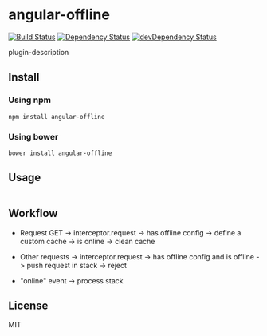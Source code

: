 # angular-offline
[![Build Status](https://travis-ci.org/neoziro/angular-offline.svg?branch=master)](https://travis-ci.org/neoziro/angular-offline)
[![Dependency Status](https://david-dm.org/neoziro/angular-offline.svg?theme=shields.io)](https://david-dm.org/neoziro/angular-offline)
[![devDependency Status](https://david-dm.org/neoziro/angular-offline/dev-status.svg?theme=shields.io)](https://david-dm.org/neoziro/angular-offline#info=devDependencies)

plugin-description

## Install

### Using npm

```
npm install angular-offline
```

### Using bower

```
bower install angular-offline
```

## Usage

```js
```

## Workflow

- Request GET
  -> interceptor.request
    -> has offline config
      -> define a custom cache
      -> is online
        -> clean cache
- Other requests
  -> interceptor.request
    -> has offline config and is offline
      -> push request in stack
      -> reject

- "online" event
  -> process stack


## License

MIT
